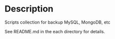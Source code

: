 # Description
Scripts collection for backup MySQL, MongoDB, etc

See README.md in the each directory for details.

